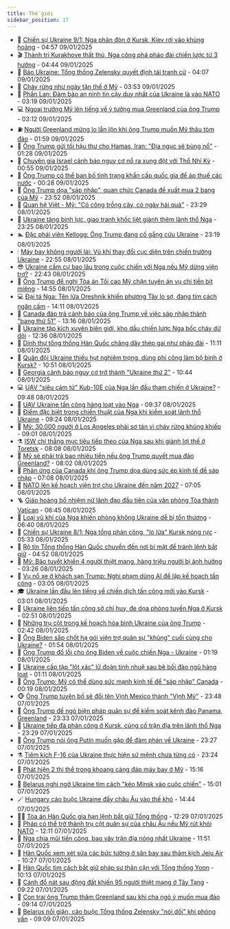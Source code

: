 ```yaml
---
title: Thế giới
sidebar_position: 17
---
```


<!-- dantri-the-gioi:START -->
- 🌋 [Chiến sự Ukraine 9/1: Nga phản đòn ở Kursk, Kiev rơi vào khủng hoảng](https://dantri.com.vn/the-gioi/chien-su-ukraine-91-nga-phan-don-o-kursk-kiev-roi-vao-khung-hoang-20250109110645010.htm) - 04:57 09/01/2025
- 🎬 [Thành trì Kurakhove thất thủ, Nga công phá pháo đài chiến lược từ 3 hướng](https://dantri.com.vn/the-gioi/thanh-tri-kurakhove-that-thu-nga-cong-pha-phao-dai-chien-luoc-tu-3-huong-20250109111852923.htm) - 04:44 09/01/2025
- 🧰 [Báo Ukraine: Tổng thống Zelensky quyết định tái tranh cử](https://dantri.com.vn/the-gioi/bao-ukraine-tong-thong-zelensky-quyet-dinh-tai-tranh-cu-20250109103023750.htm) - 04:07 09/01/2025
- 🌋 [Cháy rừng như ngày tận thế ở Mỹ](https://dantri.com.vn/the-gioi/chay-rung-nhu-ngay-tan-the-o-my-20250109101915188.htm) - 03:53 09/01/2025
- 🗽 [Phần Lan: Đảm bảo an ninh tin cậy duy nhất của Ukraine là vào NATO](https://dantri.com.vn/the-gioi/phan-lan-dam-bao-an-ninh-tin-cay-duy-nhat-cua-ukraine-la-vao-nato-20250109101726246.htm) - 03:19 09/01/2025
- 💻 [Ngoại trưởng Mỹ lên tiếng về ý tưởng mua Greenland của ông Trump](https://dantri.com.vn/the-gioi/ngoai-truong-my-len-tieng-ve-y-tuong-mua-greenland-cua-ong-trump-20250109081007896.htm) - 03:12 09/01/2025
- ⛽️ [Người Greenland mừng lo lẫn lộn khi ông Trump muốn Mỹ thâu tóm đảo](https://dantri.com.vn/the-gioi/nguoi-greenland-mung-lo-lan-lon-khi-ong-trump-muon-my-thau-tom-dao-20250109081125605.htm) - 01:59 09/01/2025
- 🤩 [Ông Trump gửi tối hậu thư cho Hamas, Iran: &quot;Địa ngục sẽ bùng nổ&quot;](https://dantri.com.vn/the-gioi/ong-trump-gui-toi-hau-thu-cho-hamas-iran-dia-nguc-se-bung-no-20250109073858790.htm) - 01:28 09/01/2025
- 🧐 [Chuyên gia Israel cảnh báo nguy cơ nổ ra xung đột với Thổ Nhĩ Kỳ](https://dantri.com.vn/the-gioi/chuyen-gia-israel-canh-bao-nguy-co-no-ra-xung-dot-voi-tho-nhi-ky-20250109074906407.htm) - 00:55 09/01/2025
- 🎊 [Ông Trump có thể ban bố tình trạng khẩn cấp quốc gia để áp thuế các nước](https://dantri.com.vn/the-gioi/ong-trump-co-the-ban-bo-tinh-trang-khan-cap-quoc-gia-de-ap-thue-cac-nuoc-20250109072631992.htm) - 00:28 09/01/2025
- 📝 [Ông Trump dọa &quot;sáp nhập&quot;, quan chức Canada đề xuất mua 2 bang của Mỹ](https://dantri.com.vn/the-gioi/ong-trump-doa-sap-nhap-quan-chuc-canada-de-xuat-mua-2-bang-cua-my-20250109063430098.htm) - 23:52 08/01/2025
- 🤡 [Quan hệ Việt - Mỹ: &quot;Có công trồng cây, có ngày hái quả&quot;](https://dantri.com.vn/the-gioi/quan-he-viet-my-co-cong-trong-cay-co-ngay-hai-qua-20250108220719996.htm) - 23:29 08/01/2025
- 🥷 [Ukraine tăng binh lực, giao tranh khốc liệt giành thêm lãnh thổ Nga](https://dantri.com.vn/the-gioi/ukraine-tang-binh-luc-giao-tranh-khoc-liet-gianh-them-lanh-tho-nga-20250109061455803.htm) - 23:25 08/01/2025
- 🏊 [Đặc phái viên Kellogg: Ông Trump đang cố gắng cứu Ukraine](https://dantri.com.vn/the-gioi/dac-phai-vien-kellogg-ong-trump-dang-co-gang-cuu-ukraine-20250109061330337.htm) - 23:19 08/01/2025
- 🕯 [Máy bay không người lái: Vũ khí thay đổi cục diện trên chiến trường Ukraine](https://dantri.com.vn/the-gioi/may-bay-khong-nguoi-lai-vu-khi-thay-doi-cuc-dien-tren-chien-truong-ukraine-20250108180301420.htm) - 22:55 08/01/2025
- 😎 [Ukraine cầm cự bao lâu trong cuộc chiến với Nga nếu Mỹ dừng viện trợ?](https://dantri.com.vn/the-gioi/ukraine-cam-cu-bao-lau-trong-cuoc-chien-voi-nga-neu-my-dung-vien-tro-20250108211340510.htm) - 22:43 08/01/2025
- 🌈 [Ông Trump đề nghị Tòa án Tối cao Mỹ chặn tuyên án vụ chi tiền bịt miệng](https://dantri.com.vn/the-gioi/ong-trump-de-nghi-toa-an-toi-cao-my-chan-tuyen-an-vu-chi-tien-bit-mieng-20250108213332548.htm) - 14:55 08/01/2025
- 💻 [Đại tá Nga: Tên lửa Oreshnik khiến phương Tây lo sợ, đang tìm cách ngăn cấm](https://dantri.com.vn/the-gioi/dai-ta-nga-ten-lua-oreshnik-khien-phuong-tay-lo-so-dang-tim-cach-ngan-cam-20250108155055830.htm) - 14:11 08/01/2025
- 🤖 [Canada đáp trả cảnh báo của ông Trump về việc sáp nhập thành &quot;bang thứ 51&quot;](https://dantri.com.vn/the-gioi/canada-dap-tra-canh-bao-cua-ong-trump-ve-viec-sap-nhap-thanh-bang-thu-51-20250108201118260.htm) - 13:16 08/01/2025
- 🦏 [Ukraine tập kích xuyên biên giới, kho dầu chiến lược Nga bốc cháy dữ dội](https://dantri.com.vn/the-gioi/ukraine-tap-kich-xuyen-bien-gioi-kho-dau-chien-luoc-nga-boc-chay-du-doi-20250108190754589.htm) - 12:36 08/01/2025
- 🌁 [Dinh thự tổng thống Hàn Quốc chăng dây thép gai như pháo đài](https://dantri.com.vn/the-gioi/dinh-thu-tong-thong-han-quoc-chang-day-thep-gai-nhu-phao-dai-20250108161530900.htm) - 11:11 08/01/2025
- 🐘 [Quân đội Ukraine thiếu hụt nghiêm trọng, dùng phi công làm bộ binh ở Kursk?](https://dantri.com.vn/the-gioi/quan-doi-ukraine-thieu-hut-nghiem-trong-dung-phi-cong-lam-bo-binh-o-kursk-20250108161917824.htm) - 10:51 08/01/2025
- 🥷 [Georgia cảnh báo nguy cơ trở thành &quot;Ukraine thứ 2&quot;](https://dantri.com.vn/the-gioi/georgia-canh-bao-nguy-co-tro-thanh-ukraine-thu-2-20250108170711478.htm) - 10:44 08/01/2025
- 💻 [UAV &quot;siêu cảm tử&quot; Kub-10E của Nga lần đầu tham chiến ở Ukraine?](https://dantri.com.vn/the-gioi/uav-sieu-cam-tu-kub-10e-cua-nga-lan-dau-tham-chien-o-ukraine-20250108154647372.htm) - 09:48 08/01/2025
- 🎡 [UAV Ukraine tấn công hàng loạt vào Nga](https://dantri.com.vn/the-gioi/uav-ukraine-tan-cong-hang-loat-vao-nga-20250108162807297.htm) - 09:37 08/01/2025
- 🧰 [Điểm đặc biệt trong chiến thuật của Nga khi kiểm soát lãnh thổ Ukraine](https://dantri.com.vn/the-gioi/diem-dac-biet-trong-chien-thuat-cua-nga-khi-kiem-soat-lanh-tho-ukraine-20250108145932875.htm) - 09:24 08/01/2025
- 🥸 [Mỹ: 30.000 người ở Los Angeles phải sơ tán vì cháy rừng khủng khiếp](https://dantri.com.vn/the-gioi/my-30000-nguoi-o-los-angeles-phai-so-tan-vi-chay-rung-khung-khiep-20250108160034203.htm) - 09:01 08/01/2025
- ⚗️ [ISW chỉ thẳng mục tiêu tiếp theo của Nga sau khi giành lợi thế ở Toretsk](https://dantri.com.vn/the-gioi/isw-chi-thang-muc-tieu-tiep-theo-cua-nga-sau-khi-gianh-loi-the-o-toretsk-20250108142657466.htm) - 08:08 08/01/2025
- 🌮 [Mỹ sẽ phải trả bao nhiêu tiền nếu ông Trump quyết mua đảo Greenland?](https://dantri.com.vn/the-gioi/my-se-phai-tra-bao-nhieu-tien-neu-ong-trump-quyet-mua-dao-greenland-20250108144118319.htm) - 08:02 08/01/2025
- 🎃 [Phản ứng của Canada khi ông Trump dọa dùng sức ép kinh tế để sáp nhập](https://dantri.com.vn/the-gioi/phan-ung-cua-canada-khi-ong-trump-doa-dung-suc-ep-kinh-te-de-sap-nhap-20250108140210799.htm) - 07:08 08/01/2025
- 💫 [NATO lên kế hoạch viện trợ cho Ukraine đến năm 2027](https://dantri.com.vn/the-gioi/nato-len-ke-hoach-vien-tro-cho-ukraine-den-nam-2027-20250108133311779.htm) - 07:05 08/01/2025
- 🪜 [Giáo hoàng bổ nhiệm nữ lãnh đạo đầu tiên của văn phòng Tòa thánh Vatican](https://dantri.com.vn/the-gioi/giao-hoang-bo-nhiem-nu-lanh-dao-dau-tien-cua-van-phong-toa-thanh-vatican-20250108110029495.htm) - 06:45 08/01/2025
- 🌋 [Loại vũ khí của Nga khiến phòng không Ukraine dễ bị tổn thương](https://dantri.com.vn/the-gioi/loai-vu-khi-cua-nga-khien-phong-khong-ukraine-de-bi-ton-thuong-20250108104206965.htm) - 06:40 08/01/2025
- 🦏 [Chiến sự Ukraine 8/1: Nga tổng phản công, &quot;lò lửa&quot; Kursk nóng rực](https://dantri.com.vn/the-gioi/chien-su-ukraine-81-nga-tong-phan-cong-lo-lua-kursk-nong-ruc-20250108121722157.htm) - 05:33 08/01/2025
- 👀 [Rộ tin Tổng thống Hàn Quốc chuyển đến nơi bí mật để tránh lệnh bắt giữ](https://dantri.com.vn/the-gioi/ro-tin-tong-thong-han-quoc-chuyen-den-noi-bi-mat-de-tranh-lenh-bat-giu-20250108113454304.htm) - 04:52 08/01/2025
- 🧰 [Mỹ: Bão tuyết khiến 4 người thiệt mạng, hàng triệu người bị ảnh hưởng](https://dantri.com.vn/the-gioi/my-bao-tuyet-khien-4-nguoi-thiet-mang-hang-trieu-nguoi-bi-anh-huong-20250108102534470.htm) - 03:26 08/01/2025
- 🚀 [Vụ nổ xe ở khách sạn Trump: Nghi phạm dùng AI để lập kế hoạch tấn công](https://dantri.com.vn/the-gioi/vu-no-xe-o-khach-san-trump-nghi-pham-dung-ai-de-lap-ke-hoach-tan-cong-20250108084212344.htm) - 03:05 08/01/2025
- 🎓 [Ukraine lần đầu lên tiếng về chiến dịch tấn công mới vào Kursk](https://dantri.com.vn/the-gioi/ukraine-lan-dau-len-tieng-ve-chien-dich-tan-cong-moi-vao-kursk-20250108094345211.htm) - 03:01 08/01/2025
- 🥸 [Ukraine liên tiếp tấn công sở chỉ huy, đe dọa phòng tuyến Nga ở Kursk](https://dantri.com.vn/the-gioi/ukraine-lien-tiep-tan-cong-so-chi-huy-de-doa-phong-tuyen-nga-o-kursk-20250108075934026.htm) - 02:51 08/01/2025
- 🦅 [Những trụ cột trong kế hoạch hòa bình Ukraine của ông Trump](https://dantri.com.vn/the-gioi/nhung-tru-cot-trong-ke-hoach-hoa-binh-ukraine-cua-ong-trump-20241230164919469.htm) - 02:42 08/01/2025
- 🤭 [Ông Biden sắp chốt hạ gói viện trợ quân sự &quot;khủng&quot; cuối cùng cho Ukraine?](https://dantri.com.vn/the-gioi/ong-biden-sap-chot-ha-goi-vien-tro-quan-su-khung-cuoi-cung-cho-ukraine-20250108084935366.htm) - 01:54 08/01/2025
- 🤖 [Ông Trump đổ lỗi cho ông Biden về cuộc chiến Nga - Ukraine](https://dantri.com.vn/the-gioi/ong-trump-do-loi-cho-ong-biden-ve-cuoc-chien-nga-ukraine-20250108063743593.htm) - 01:19 08/01/2025
- 🐲 [Ukraine cấp tập &quot;lột xác&quot; lữ đoàn tinh nhuệ sau bê bối đào ngũ hàng loạt](https://dantri.com.vn/the-gioi/ukraine-cap-tap-lot-xac-lu-doan-tinh-nhue-sau-be-boi-dao-ngu-hang-loat-20250108075926062.htm) - 01:11 08/01/2025
- 🫣 [Ông Trump: Mỹ có thể dùng sức mạnh kinh tế để &quot;sáp nhập&quot; Canada](https://dantri.com.vn/the-gioi/ong-trump-my-co-the-dung-suc-manh-kinh-te-de-sap-nhap-canada-20250108064616440.htm) - 00:19 08/01/2025
- 🐵 [Ông Trump tuyên bố sẽ đổi tên Vịnh Mexico thành &quot;Vịnh Mỹ&quot;](https://dantri.com.vn/the-gioi/ong-trump-tuyen-bo-se-doi-ten-vinh-mexico-thanh-vinh-my-20250108063559820.htm) - 23:48 07/01/2025
- 🫶 [Ông Trump để ngỏ biện pháp quân sự để kiểm soát kênh đào Panama, Greenland](https://dantri.com.vn/the-gioi/ong-trump-de-ngo-bien-phap-quan-su-de-kiem-soat-kenh-dao-panama-greenland-20250108005325865.htm) - 23:33 07/01/2025
- 💃 [Ukraine tiếp đà phản công ở Kursk, củng cố trận địa trên lãnh thổ Nga](https://dantri.com.vn/the-gioi/ukraine-tiep-da-phan-cong-o-kursk-cung-co-tran-dia-tren-lanh-tho-nga-20250107215100521.htm) - 23:29 07/01/2025
- 💫 [Ông Trump nói ông Putin muốn gặp để đàm phán về Ukraine](https://dantri.com.vn/the-gioi/ong-trump-noi-ong-putin-muon-gap-de-dam-phan-ve-ukraine-20250108061156484.htm) - 23:27 07/01/2025
- ⚗️ [Tiêm kích F-16 của Ukraine thực hiện sứ mệnh chưa từng có](https://dantri.com.vn/the-gioi/tiem-kich-f-16-cua-ukraine-thuc-hien-su-menh-chua-tung-co-20250108052311750.htm) - 23:24 07/01/2025
- 🥷 [Phát hiện 2 thi thể trong khoang càng đáp máy bay ở Mỹ](https://dantri.com.vn/the-gioi/phat-hien-2-thi-the-trong-khoang-cang-dap-may-bay-o-my-20250107220539013.htm) - 15:16 07/01/2025
- 🥸 [Belarus nghi ngờ Ukraine tìm cách &quot;kéo Minsk vào cuộc chiến&quot;](https://dantri.com.vn/the-gioi/belarus-nghi-ngo-ukraine-tim-cach-keo-minsk-vao-cuoc-chien-20250107214833714.htm) - 15:01 07/01/2025
- 🪄 [Hungary cáo buộc Ukraine đẩy châu Âu vào thế khó](https://dantri.com.vn/the-gioi/hungary-cao-buoc-ukraine-day-chau-au-vao-the-kho-20250107212935385.htm) - 14:44 07/01/2025
- 🧑‍💻 [Tòa án Hàn Quốc gia hạn lệnh bắt giữ Tổng thống](https://dantri.com.vn/the-gioi/toa-an-han-quoc-gia-han-lenh-bat-giu-tong-thong-20250107192547584.htm) - 12:29 07/01/2025
- 🤭 [Pháp có thể trở thành trụ cột quân sự của châu Âu nếu Mỹ rút khỏi NATO](https://dantri.com.vn/the-gioi/phap-co-the-tro-thanh-tru-cot-quan-su-cua-chau-au-neu-my-rut-khoi-nato-20250107185411766.htm) - 12:11 07/01/2025
- 🗽 [Nga chia mũi tiến công, bao vây trận địa nóng nhất Ukraine](https://dantri.com.vn/the-gioi/nga-chia-mui-tien-cong-bao-vay-tran-dia-nong-nhat-ukraine-20250107160220296.htm) - 11:51 07/01/2025
- 🤖 [Hàn Quốc xem xét sửa các bức tường ở sân bay sau thảm kịch Jeju Air](https://dantri.com.vn/the-gioi/han-quoc-xem-xet-sua-cac-buc-tuong-o-san-bay-sau-tham-kich-jeju-air-20250107171324661.htm) - 10:27 07/01/2025
- 🌈 [Hàn Quốc tìm cách bắt giữ pháp sư thân cận với Tổng thống Yoon](https://dantri.com.vn/the-gioi/han-quoc-tim-cach-bat-giu-phap-su-than-can-voi-tong-thong-yoon-20250107153704255.htm) - 10:13 07/01/2025
- 🤩 [Cảnh đổ nát sau động đất khiến 95 người thiệt mạng ở Tây Tạng](https://dantri.com.vn/the-gioi/canh-do-nat-sau-dong-dat-khien-95-nguoi-thiet-mang-o-tay-tang-20250107161321043.htm) - 09:22 07/01/2025
- 🤗 [Con trai ông Trump thăm Greenland sau khi cha ngỏ ý muốn mua đảo](https://dantri.com.vn/the-gioi/con-trai-ong-trump-tham-greenland-sau-khi-cha-ngo-y-muon-mua-dao-20250107155925957.htm) - 09:14 07/01/2025
- 🙉 [Belarus nổi giận, cáo buộc Tổng thống Zelensky &quot;nói dối&quot; khi phỏng vấn](https://dantri.com.vn/the-gioi/belarus-noi-gian-cao-buoc-tong-thong-zelensky-noi-doi-khi-phong-van-20250107142133897.htm) - 09:09 07/01/2025<!-- dantri-the-gioi:END -->
